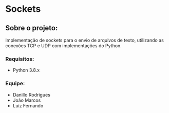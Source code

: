 # Sockets

## Sobre o projeto:
Implementação de sockets para o envio de arquivos de texto, utilizando as conexões TCP e UDP com implementações do Python.

### Requisitos:
  * Python 3.8.x

### Equipe:
  * Danillo Rodrigues
  * João Marcos
  * Luiz Fernando